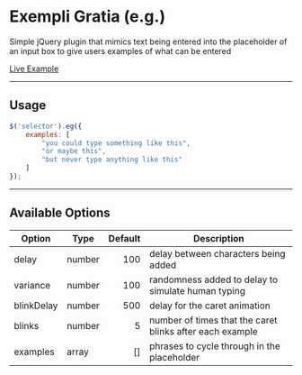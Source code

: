 Exempli Gratia (e.g.)
=====================

Simple jQuery plugin that mimics text being entered into the placeholder of an input box to give users examples of what can be entered

[Live Example](http://noolan.github.io/exempli-gratia)

________________________________________________________________________________________

Usage
-----

```javascript
$('selector').eg({
	examples: [
		"you could type something like this",
		"or maybe this",
		"but never type anything like this"
	]	
});
```

________________________________________________________________________________________

Available Options
-----------------
|  Option  | Type |Default|                      Description                       |
|----------|------|------:|--------------------------------------------------------|
|delay     |number|    100|delay between characters being added                    |
|variance  |number|    100|randomness added to delay to simulate human typing      |
|blinkDelay|number|    500|delay for the caret animation                           |
|blinks    |number|      5|number of times that the caret blinks after each example|
|examples  |array |     []|phrases to cycle through in the placeholder             |
